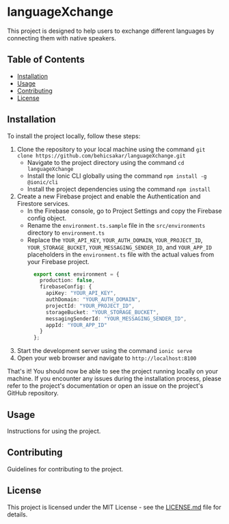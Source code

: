 # languageXchange

This project is designed to help users to exchange different languages by connecting them with native speakers.

## Table of Contents

- [Installation](#installation)
- [Usage](#usage)
- [Contributing](#contributing)
- [License](#license)

## Installation


To install the project locally, follow these steps:

1. Clone the repository to your local machine using the command ``git clone https://github.com/behicsakar/languageXchange.git``
    - Navigate to the project directory using the command ``cd languageXchange``
    - Install the Ionic CLI globally using the command ``npm install -g @ionic/cli``
    - Install the project dependencies using the command ``npm install``
2. Create a new Firebase project and enable the Authentication and Firestore services.
    - In the Firebase console, go to Project Settings and copy the Firebase config object.
    - Rename the ``environment.ts.sample`` file in the ``src/environments`` directory to ``environment.ts``
    - Replace the ``YOUR_API_KEY``, ``YOUR_AUTH_DOMAIN``, ``YOUR_PROJECT_ID``, ``YOUR_STORAGE_BUCKET``, ``YOUR_MESSAGING_SENDER_ID``, and ``YOUR_APP_ID`` placeholders in the ``environment.ts`` file with the actual values from your Firebase project.
      ``` typescript
        export const environment = {
          production: false,
          firebaseConfig: {
            apiKey: "YOUR_API_KEY",
            authDomain: "YOUR_AUTH_DOMAIN",
            projectId: "YOUR_PROJECT_ID",
            storageBucket: "YOUR_STORAGE_BUCKET",
            messagingSenderId: "YOUR_MESSAGING_SENDER_ID",
            appId: "YOUR_APP_ID"
          }
        };
      ```
3. Start the development server using the command ``ionic serve``
4. Open your web browser and navigate to ``http://localhost:8100``

That's it! You should now be able to see the project running locally on your machine. If you encounter any issues during the installation process, please refer to the project's documentation or open an issue on the project's GitHub repository.



## Usage

Instructions for using the project.

## Contributing

Guidelines for contributing to the project.

## License

This project is licensed under the MIT License - see the [LICENSE.md](LICENSE.md) file for details.